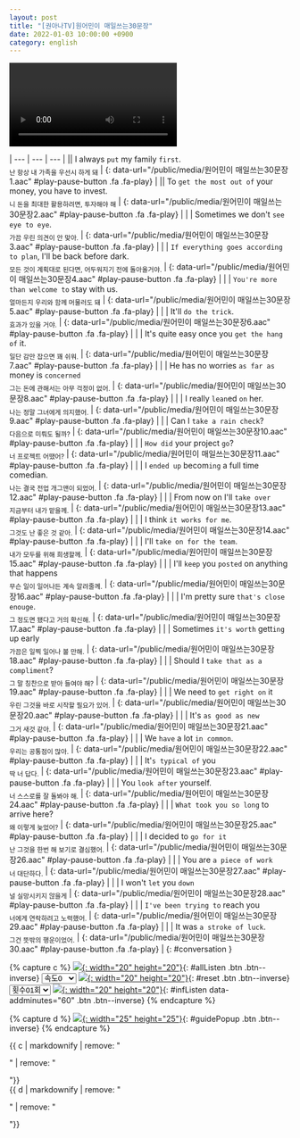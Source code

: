 ```yaml
---
layout: post
title: "[권아나TV]원어민이 매일쓰는30문장"
date: 2022-01-03 10:00:00 +0900
category: english
---
```


<div class="video-container">
    <video id="player" class="video-js vjs-default-skin vjs-big-play-centered" data-json="/public/json/권아나TV-원어민이 매일쓰는30문장.json"></video>
</div>

| --- | --- | --- |
|| I always ``put`` my family ``first``.<br /><sub>난 항상 내 가족을 우선시 하게 돼</sub> | [](#){: data-url="/public/media/원어민이 매일쓰는30문장1.aac" #play-pause-button .fa .fa-play} |
|| To ``get the most out of`` your money, you have to invest.<br /><sub>니 돈을 최대한 활용하려면, 투자해야 해</sub> | [](#){: data-url="/public/media/원어민이 매일쓰는30문장2.aac" #play-pause-button .fa .fa-play} |
| | Sometimes we don't ``see eye to eye``.<br /><sub>가끔 우린 의견이 안 맞아.</sub> | [](#){: data-url="/public/media/원어민이 매일쓰는30문장3.aac" #play-pause-button .fa .fa-play} |
| | ``If everything goes according to plan``, I'll be back before dark.<br /><sub>모든 것이 계획대로 된다면, 어두워지기 전에 돌아올거야.</sub> | [](#){: data-url="/public/media/원어민이 매일쓰는30문장4.aac" #play-pause-button .fa .fa-play} |
| | ``You're more than welcome to`` stay with us.<br /><sub>얼마든지 우리와 함께 머물러도 돼</sub> | [](#){: data-url="/public/media/원어민이 매일쓰는30문장5.aac" #play-pause-button .fa .fa-play} |
| | It'll ``do the trick``.<br /><sub>효과가 있을 거야.</sub> | [](#){: data-url="/public/media/원어민이 매일쓰는30문장6.aac" #play-pause-button .fa .fa-play} |
| | It's quite easy once you ``get the hang of`` it.<br /><sub>일단 감만 잡으면 꽤 쉬워.</sub> | [](#){: data-url="/public/media/원어민이 매일쓰는30문장7.aac" #play-pause-button .fa .fa-play} |
| | He has no worries ``as far as`` money is ``concerned``<br /><sub>그는 돈에 관해서는 아무 걱정이 없어.</sub> | [](#){: data-url="/public/media/원어민이 매일쓰는30문장8.aac" #play-pause-button .fa .fa-play} |
| | I really ``lean``ed ``on`` her.<br /><sub>나는 정말 그녀에게 의지했어.</sub> | [](#){: data-url="/public/media/원어민이 매일쓰는30문장9.aac" #play-pause-button .fa .fa-play} |
| | Can I ``take a rain check``?<br /><sub>다음으로 미뤄도 될까?</sub> | [](#){: data-url="/public/media/원어민이 매일쓰는30문장10.aac" #play-pause-button .fa .fa-play} |
| | ``How did`` your project ``go``?<br /><sub>너 프로젝트 어땠어?</sub> | [](#){: data-url="/public/media/원어민이 매일쓰는30문장11.aac" #play-pause-button .fa .fa-play} |
| | I ``ended up`` becom``ing`` a full time comedian.<br /><sub>나는 결국 전업 개그맨이 되었어.</sub> | [](#){: data-url="/public/media/원어민이 매일쓰는30문장12.aac" #play-pause-button .fa .fa-play} |
| | From now on I'll ``take over``<br /><sub>지금부터 내가 맡을께.</sub> | [](#){: data-url="/public/media/원어민이 매일쓰는30문장13.aac" #play-pause-button .fa .fa-play} |
| | I think ``it works for me``.<br /><sub>그것도 난 좋은 것 같아.</sub> | [](#){: data-url="/public/media/원어민이 매일쓰는30문장14.aac" #play-pause-button .fa .fa-play} |
| | I'll ``take on for the team``.<br /><sub>내가 모두를 위해 희생할께.</sub> | [](#){: data-url="/public/media/원어민이 매일쓰는30문장15.aac" #play-pause-button .fa .fa-play} |
| | I'll ``keep`` you ``posted`` on anything that happens<br /><sub>무슨 일이 일어나든 계속 알려줄께.</sub> | [](#){: data-url="/public/media/원어민이 매일쓰는30문장16.aac" #play-pause-button .fa .fa-play} |
| | I'm pretty sure ``that's close enouge``.<br /><sub>그 정도면 됐다고 거의 확신해.</sub> | [](#){: data-url="/public/media/원어민이 매일쓰는30문장17.aac" #play-pause-button .fa .fa-play} |
| | Sometimes ``it's worth`` gett``ing`` up early<br /><sub>가끔은 일찍 일어나 볼 만해.</sub> | [](#){: data-url="/public/media/원어민이 매일쓰는30문장18.aac" #play-pause-button .fa .fa-play} |
| | Should I ``take that as a compliment``?<br /><sub>그 말 칭찬으로 받아 들여야 해?</sub> | [](#){: data-url="/public/media/원어민이 매일쓰는30문장19.aac" #play-pause-button .fa .fa-play} |
| | We need to ``get right on`` it<br /><sub>우린 그것을 바로 시작할 필요가 있어.</sub> | [](#){: data-url="/public/media/원어민이 매일쓰는30문장20.aac" #play-pause-button .fa .fa-play} |
| | It's ``as good as new``<br /><sub>그거 새것 같아.</sub> | [](#){: data-url="/public/media/원어민이 매일쓰는30문장21.aac" #play-pause-button .fa .fa-play} |
| | We ``have`` a lot ``in common``.<br /><sub>우리는 공통점이 많아.</sub> | [](#){: data-url="/public/media/원어민이 매일쓰는30문장22.aac" #play-pause-button .fa .fa-play} |
| | It'``s typical of`` you<br /><sub>딱 너 답다.</sub> | [](#){: data-url="/public/media/원어민이 매일쓰는30문장23.aac" #play-pause-button .fa .fa-play} |
| | You ``look after`` yourself.<br /><sub>너 스스로를 잘 돌봐야 해.</sub> | [](#){: data-url="/public/media/원어민이 매일쓰는30문장24.aac" #play-pause-button .fa .fa-play} |
| | ``What took you so long`` to arrive here?<br /><sub>왜 이렇게 늦었어?</sub> | [](#){: data-url="/public/media/원어민이 매일쓰는30문장25.aac" #play-pause-button .fa .fa-play} |
| | I decided to ``go for it``<br /><sub>난 그것을 한번 해 보기로 결심했어.</sub> | [](#){: data-url="/public/media/원어민이 매일쓰는30문장26.aac" #play-pause-button .fa .fa-play} |
| | You are ``a piece of work``<br /><sub>너 대단하다.</sub> | [](#){: data-url="/public/media/원어민이 매일쓰는30문장27.aac" #play-pause-button .fa .fa-play} |
| | I won't ``let`` you ``down``<br /><sub>널 실망시키지 않을게</sub> | [](#){: data-url="/public/media/원어민이 매일쓰는30문장28.aac" #play-pause-button .fa .fa-play} |
| | ``I've been trying to`` reach you<br /><sub>너에게 연락하려고 노력했어.</sub> | [](#){: data-url="/public/media/원어민이 매일쓰는30문장29.aac" #play-pause-button .fa .fa-play} |
| | It was ``a stroke of luck``.<br /><sub>그건 뜻밖의 행운이었어.</sub> | [](#){: data-url="/public/media/원어민이 매일쓰는30문장30.aac" #play-pause-button .fa .fa-play} |
{: #conversation }

{% capture c %}
  [![](/public/icon/sorting-order-button.png){: width="20" height="20"}](#){: #allListen .btn .btn--inverse}
  <select id="playbackspeed">
    <option value="2.0">속도+2</option>
    <option value="1.5">속도+1</option>
    <option value="1.0" selected>속도0</option>
    <option value="0.75">속도-1</option>
    <option value="0.5">속도-2</option>
  </select>
  [![](/public/icon/reset-button.png){: width="20" height="20"}](#){: #reset .btn .btn--inverse}
  <select id="ringsToPlay">
    <option value="1">횟수01회</option>
    <option value="2">횟수02회</option>
    <option value="3">횟수03회</option>
    <option value="4">횟수04회</option>
    <option value="5">횟수05회</option>
    <option value="7">횟수07회</option>
    <option value="10">횟수10회</option>
  </select>
  [![](/public/icon/repeat-button.png){: width="20" height="20"}](#){: #infListen data-addminutes="60" .btn .btn--inverse}
{% endcapture %}

{% capture d %}
[![](/public/icon/open-popup-button.png){: width="25" height="25"}](#){: #guidePopup .btn .btn--inverse}
{% endcapture %}

<div class="bottom-bar">
  <div class="bottom-bar1"></div>
  <div class="bottom-bar2">{{ c | markdownify | remove: "<p>" | remove: "</p>"}}</div>
  <div class="bottom-bar3">{{ d | markdownify | remove: "<p>" | remove: "</p>"}}</div>
</div>
